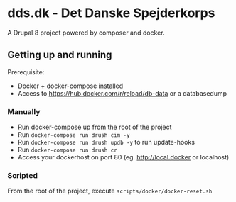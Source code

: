 # dds.dk - Det Danske Spejderkorps

A Drupal 8 project powered by composer and docker.

## Getting up and running
Prerequisite: 
* Docker + docker-compose installed
* Access to https://hub.docker.com/r/reload/db-data or a databasedump

### Manually
* Run docker-compose up from the root of the project
* Run `docker-compose run drush cim -y` 
* Run `docker-compose run drush updb -y` to run update-hooks
* Run `docker-compose run drush cr`
* Access your dockerhost on port 80 (eg. http://local.docker or localhost)

### Scripted
From the root of the project, execute `scripts/docker/docker-reset.sh`
